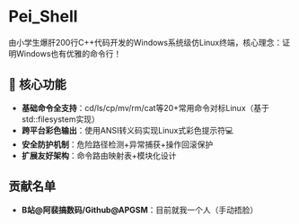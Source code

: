 # Pei_Shell
由小学生爆肝200行C++代码开发的Windows系统级仿Linux终端，核心理念：证明Windows也有优雅的命令行！
##  🚀 核心功能
- **基础命令全支持**：cd/ls/cp/mv/rm/cat等20+常用命令对标Linux（基于std::filesystem实现）
- **跨平台彩色输出**：使用ANSI转义码实现Linux式彩色提示符💻
- **安全防护机制**：危险路径检测+异常捕获+操作回滚保护
- **扩展友好架构**：命令路由映射表+模块化设计
## 贡献名单
- **B站@阿裴搞数码/Github@APGSM**：目前就我一个人（手动捂脸）
